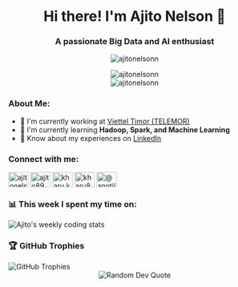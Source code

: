 <h1 align="center">Hi there! I'm Ajito Nelson 👋</h1>
<h3 align="center">A passionate Big Data and AI enthusiast</h3>

<p align="center">
  <img src="https://komarev.com/ghpvc/?username=ajitonelsonn&label=Profile%20views&color=0e75b6&style=flat" alt="ajitonelsonn" />
</p>

<div align="center">
  <img src="https://github-readme-stats.vercel.app/api/top-langs?username=ajitonelsonn&show_icons=true&locale=en&layout=compact&theme=radical" alt="ajitonelsonn" />
</div>

<div align="center">
  <img src="https://github-readme-streak-stats.herokuapp.com/?user=ajitonelsonn&theme=radical" alt="ajitonelsonn" />
</div>

<h3 align="left">About Me:</h3>

- 🔭 I'm currently working at [Viettel Timor (TELEMOR)](https://www.telemor.tl)
- 🌱 I'm currently learning **Hadoop, Spark, and Machine Learning**
- 📄 Know about my experiences on [LinkedIn](https://www.linkedin.com/in/ajitonelson/)

<h3 align="left">Connect with me:</h3>
<p align="left">
  <a href="https://linkedin.com/in/ajitonelson" target="blank"><img align="center" src="https://raw.githubusercontent.com/rahuldkjain/github-profile-readme-generator/master/src/images/icons/Social/linked-in-alt.svg" alt="ajitonelson" height="30" width="40" /></a>
  <a href="https://kaggle.com/ajito89" target="blank"><img align="center" src="https://raw.githubusercontent.com/rahuldkjain/github-profile-readme-generator/master/src/images/icons/Social/kaggle.svg" alt="ajito89" height="30" width="40" /></a>
  <a href="https://fb.com/kharu.kharu89" target="blank"><img align="center" src="https://raw.githubusercontent.com/rahuldkjain/github-profile-readme-generator/master/src/images/icons/Social/facebook.svg" alt="kharu.kharu89" height="30" width="40" /></a>
  <a href="https://instagram.com/kharu89_" target="blank"><img align="center" src="https://raw.githubusercontent.com/rahuldkjain/github-profile-readme-generator/master/src/images/icons/Social/instagram.svg" alt="kharu8997" height="30" width="40" /></a>
  <a href="https://www.youtube.com/@anotilkharu59" target="blank"><img align="center" src="https://raw.githubusercontent.com/rahuldkjain/github-profile-readme-generator/master/src/images/icons/Social/youtube.svg" alt="@anotilkharu59" height="30" width="40" /></a>
</p>

<!-- h3 align="left">Languages and Tools:</h3>
<p align="left">
  <img src="https://raw.githubusercontent.com/devicons/devicon/master/icons/python/python-original.svg" alt="python" width="40" height="40"/>
  <img src="https://www.vectorlogo.zone/logos/apache_hadoop/apache_hadoop-icon.svg" alt="hadoop" width="40" height="40"/>
  <img src="https://www.vectorlogo.zone/logos/apache_spark/apache_spark-icon.svg" alt="spark" width="40" height="40"/>
  <img src="https://raw.githubusercontent.com/devicons/devicon/master/icons/tensorflow/tensorflow-original.svg" alt="tensorflow" width="40" height="40"/>
</p -->
<!-- div align="center">
<!-- div align="center">
  <img src="https://cdn.buttercms.com/IEH4zsfcQ6qoqUAr8Qh3" alt="Big Data and AI Banner" width="800">
</div -->

<h3 align="left">📊 This week I spent my time on:</h3>
<img src="https://wakatime.com/share/@ajitonelson/d3c23c9c-b6df-4eed-b581-12b59f0b7764.svg" alt="Ajito's weekly coding stats">

<!-- figure><embed src="https://wakatime.com/share/@ajitonelson/d3c23c9c-b6df-4eed-b581-12b59f0b7764.svg"></embed></figure -->

<h3 align="left">🏆 GitHub Trophies</h3>
<img src="https://github-profile-trophy.vercel.app/?username=ajitonelsonn&theme=radical&no-frame=false&no-bg=true&margin-w=4" alt="GitHub Trophies">

<!-- <h3 align="left">📝 Latest Blog Posts</h3>
 BLOG-POST-LIST:START -->
<!-- BLOG-POST-LIST:END -->

<div align="center">
  <img src="https://quotes-github-readme.vercel.app/api?type=horizontal&theme=radical" alt="Random Dev Quote">
</div>
